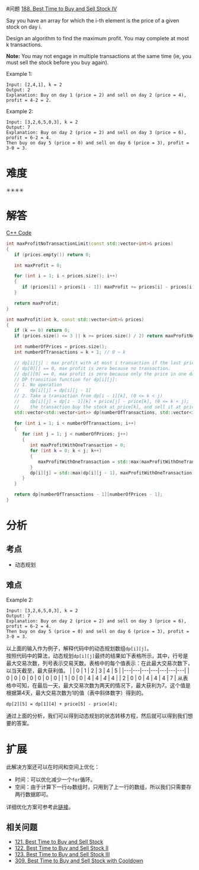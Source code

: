 #问题
[188. Best Time to Buy and Sell Stock IV](https://leetcode.com/problems/best-time-to-buy-and-sell-stock-iv/)

Say you have an array for which the i-th element is the price of a given stock on day i.

Design an algorithm to find the maximum profit. You may complete at most k transactions.

**Note:**
You may not engage in multiple transactions at the same time (ie, you must sell the stock before you buy again).

Example 1:
```
Input: [2,4,1], k = 2
Output: 2
Explanation: Buy on day 1 (price = 2) and sell on day 2 (price = 4), profit = 4-2 = 2.
```
Example 2:
```
Input: [3,2,6,5,0,3], k = 2
Output: 7
Explanation: Buy on day 2 (price = 2) and sell on day 3 (price = 6), profit = 6-2 = 4.
Then buy on day 5 (price = 0) and sell on day 6 (price = 3), profit = 3-0 = 3.
```

# 难度
✳✳✳✳

# 解答

[C++ Code](./code/188.Best-Time-to-Buy-and-Sell-Stock-IV/main.cpp)
```cpp
int maxProfitNoTransactionLimit(const std::vector<int>& prices)
{
   if (prices.empty()) return 0;

   int maxProfit = 0;

   for (int i = 1; i < prices.size(); i++)
   {
      if (prices[i] > prices[i - 1]) maxProfit += prices[i] - prices[i - 1];
   }

   return maxProfit;
}

int maxProfit(int k, const std::vector<int>& prices)
{
   if (k == 0) return 0;
   if (prices.size() <= 3 || k >= prices.size() / 2) return maxProfitNoTransactionLimit(prices);

   int numberOfPrices = prices.size();
   int numberOfTransactions = k + 1; // 0 ~ k

   // dp[i][j] : max profit with at most i transaction if the last price is price[j].
   // dp[0][] == 0, max profit is zero because no transaction.
   // dp[][0] == 0, max profit is zero because only the price in one day is same, which cannot get the profit.
   // DP transition function for dp[i][j]:
   // 1. No operation
   //    dp[i][j] = dp[i][j - 1]
   // 2. Take a transaction from dp[i - 1][k], (0 <= k < j)
   //    dp[i][j] = dp[i - 1][k] + price[j] - price[k], (0 <= k < j);
   //    the transaction buy the stock at price[k], and sell it at price[j].
   std::vector<std::vector<int>> dp(numberOfTransactions, std::vector<int>(numberOfPrices));

   for (int i = 1; i < numberOfTransactions; i++)
   {
      for (int j = 1; j < numberOfPrices; j++)
      {
         int maxProfitWithOneTransaction = 0;
         for (int k = 0; k < j; k++)
         {
            maxProfitWithOneTransaction = std::max(maxProfitWithOneTransaction, dp[i - 1][k] + prices[j] - prices[k]);
         }
         dp[i][j] = std::max(dp[i][j - 1], maxProfitWithOneTransaction);
      }
   }

   return dp[numberOfTransactions - 1][numberOfPrices - 1];
}
```

# 分析
## 考点
* 动态规划

## 难点
Example 2:
```
Input: [3,2,6,5,0,3], k = 2
Output: 7
Explanation: Buy on day 2 (price = 2) and sell on day 3 (price = 6), profit = 6-2 = 4.
Then buy on day 5 (price = 0) and sell on day 6 (price = 3), profit = 3-0 = 3.
```
以上面的输入作为例子，解释代码中的动态规划数组`dp[i][j]`。<br>
按照代码中的算法，动态规划`dp[i][j]`最终的结果如下表格所示，其中，行号是最大交易次数，列号表示交易天数。表格中的每个值表示：在此最大交易次数下，以当天截至，最大获利值。
|   | 0 | 1 | 2 | 3 | 4 | 5 |
|---|---|---|---|---|---|---|
| 0 | 0 | 0 | 0 | 0 | 0 | 0 |
| 1 | 0 | 0 | 4 | 4 | *4* | 4 |
| 2 | 0 | 0 | 4 | 4 | 4 | 7 |
从表格中可知，在最后一天，最大交易次数为两天的情况下，最大获利为7。这个值是根据第4天，最大交易次数为1的值（表中斜体数字）得到的。
```
dp[2][5] = dp[1][4] + price[5] - price[4]; 
```
通过上面的分析，我们可以得到动态规划的状态转移方程，然后就可以得到我们想要的答案。

# 扩展
此解决方案还可以在时间和空间上优化：
- 时间：可以优化减少一个`for`循环。
- 空间：由于计算下一行`dp`数组时，只用到了上一行的数组，所以我们只需要存两行数据即可。

详细优化方案可参考此[链接](https://leetcode.com/problems/best-time-to-buy-and-sell-stock-iv/discuss/407062/3-Solutions-Different-Complexities-with-Detailed-Explanation.)。


## 相关问题
* [121. Best Time to Buy and Sell Stock](121.Best-Time-to-Buy-and-Sell-Stock.md)
* [122. Best Time to Buy and Sell Stock II](122.Best-Time-to-Buy-and-Sell-Stock-II.md)
* [123. Best Time to Buy and Sell Stock III](123.Best-Time-to-Buy-and-Sell-Stock-III.md)
* [309. Best Time to Buy and Sell Stock with Cooldown](309.Best-Time-to-Buy-and-Sell-Stock-with-Cooldown.md)